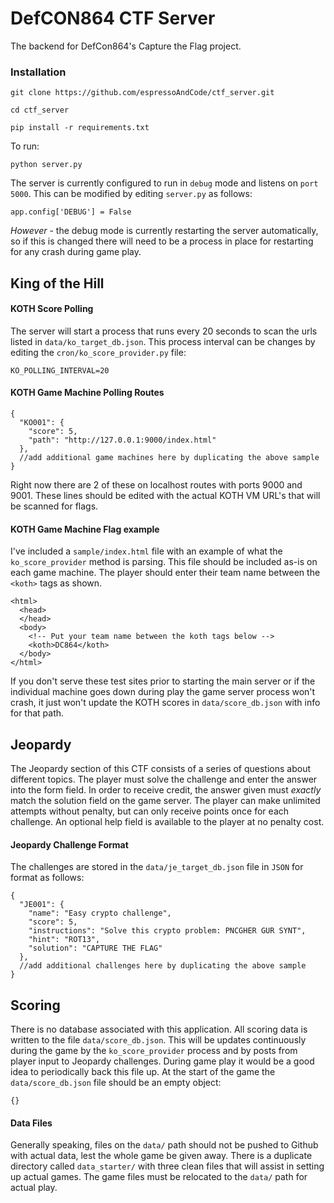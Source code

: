# DefCON864 CTF Server
The backend for DefCon864's Capture the Flag project.

### Installation

```
git clone https://github.com/espressoAndCode/ctf_server.git

cd ctf_server

pip install -r requirements.txt
```
To run:

```
python server.py
```
The server is currently configured to run in `debug` mode and listens on `port 5000`. This can be modified by editing `server.py` as follows:
```
app.config['DEBUG'] = False
```
*However* - the debug mode is currently restarting the server automatically, so if this is changed there will need to be a process in place for restarting for any crash during game play.

## King of the Hill
#### KOTH Score Polling

The server will start a process that runs every 20 seconds to scan the urls listed in `data/ko_target_db.json`. This process interval can be changes by editing the `cron/ko_score_provider.py` file:

```
KO_POLLING_INTERVAL=20
```
#### KOTH Game Machine Polling Routes

```
{
  "KO001": {
    "score": 5,
    "path": "http://127.0.0.1:9000/index.html"
  },
  //add additional game machines here by duplicating the above sample
}
```

Right now there are 2 of these on localhost routes with ports 9000 and 9001. These lines should be edited with the actual KOTH VM URL's that will be scanned for flags.

#### KOTH Game Machine Flag example
I've included a `sample/index.html` file with an example of what the `ko_score_provider` method is parsing. This file should be included as-is on each game machine. The player should enter their team name between the `<koth>` tags as shown.


```
<html>
  <head>
  </head>
  <body>
    <!-- Put your team name between the koth tags below -->
    <koth>DC864</koth>
  </body>
</html>
```

If you don't serve these test sites prior to starting the main server or if the individual machine goes down during play the game server process won't crash, it just won't update the KOTH scores in `data/score_db.json` with info for that path.

## Jeopardy

The Jeopardy section of this CTF consists of a series of questions about different topics. The player must solve the challenge and enter the answer into the form field. In order to receive credit, the answer given must *exactly* match the solution field on the game server. The player can make unlimited attempts without penalty, but can only receive points once for each challenge. An optional help field is available to the player at no penalty cost.

#### Jeopardy Challenge Format

The challenges are stored in the `data/je_target_db.json` file in `JSON` for format as follows:
```
{
  "JE001": {
    "name": "Easy crypto challenge",
    "score": 5,
    "instructions": "Solve this crypto problem: PNCGHER GUR SYNT",
    "hint": "ROT13",
    "solution": "CAPTURE THE FLAG"
  },
  //add additional challenges here by duplicating the above sample
}
```

## Scoring
There is no database associated with this application. All scoring data is written to the file `data/score_db.json`. This will be updates continuously during the game by the `ko_score_provider` process and by posts from player input to Jeopardy challenges. During game play it would be a good idea to periodically back this file up.
At the start of the game the `data/score_db.json` file should be an empty object:
```
{}
```

#### Data Files

Generally speaking, files on the `data/` path should not be pushed to Github with actual data, lest the whole game be given away. There is a duplicate directory called `data_starter/` with three clean files that will assist in setting up actual games. The game files must be relocated to the `data/` path for actual play.
